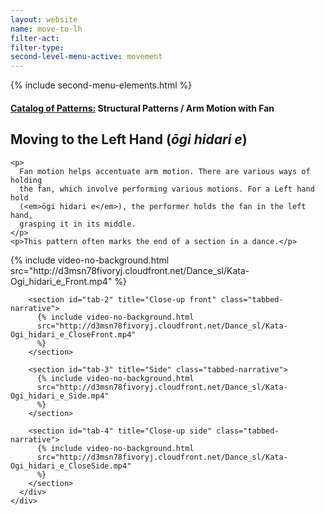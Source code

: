 ```yaml
---
layout: website
name: move-to-lh
filter-act:
filter-type:
second-level-menu-active: movement
---
```


{% include second-menu-elements.html %}

<main class="page-content">
  <div class="text-container">
    <h4>
      <a href="/movement/">Catalog of Patterns:</a> Structural Patterns / Arm
      Motion with Fan
    </h4>
    <h2>Moving to the Left Hand (<em>ōgi hidari e</em>)</h2>

    <p>
      Fan motion helps accentuate arm motion. There are various ways of holding
      the fan, which involve performing various motions. For a Left hand hold
      (<em>ōgi hidari e</em>), the performer holds the fan in the left hand,
      grasping it in its middle.
    </p>
    <p>This pattern often marks the end of a section in a dance.</p>
  </div>

  <div class="tabs-container">
    <div class="tabs-container__links">
      <div class="wrapper">
        <div id="tabs"></div>
      </div>
    </div>
    <div class="tabs-container__content">
      <div class="wrapper">
        <section id="tab-1" title="Front" class="tabbed-narrative">
          {% include video-no-background.html
          src="http://d3msn78fivoryj.cloudfront.net/Dance_sl/Kata-Ogi_hidari_e_Front.mp4"
          %}
        </section>

        <section id="tab-2" title="Close-up front" class="tabbed-narrative">
          {% include video-no-background.html
          src="http://d3msn78fivoryj.cloudfront.net/Dance_sl/Kata-Ogi_hidari_e_CloseFront.mp4"
          %}
        </section>

        <section id="tab-3" title="Side" class="tabbed-narrative">
          {% include video-no-background.html
          src="http://d3msn78fivoryj.cloudfront.net/Dance_sl/Kata-Ogi_hidari_e_Side.mp4"
          %}
        </section>

        <section id="tab-4" title="Close-up side" class="tabbed-narrative">
          {% include video-no-background.html
          src="http://d3msn78fivoryj.cloudfront.net/Dance_sl/Kata-Ogi_hidari_e_CloseSide.mp4"
          %}
        </section>
      </div>
    </div>
  </div>
</main>
